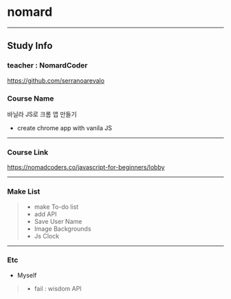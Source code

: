 # nomard

-------------------------------
## Study Info
### teacher : NomardCoder 
https://github.com/serranoarevalo


### Course Name 
바닐라 JS로 크롬 앱 만들기
- create chrome app with vanila JS

-------------------------------------

### Course Link
https://nomadcoders.co/javascript-for-beginners/lobby

------------------------------
### Make List

> - make To-do list
> - add API
> - Save User Name
> - Image Backgrounds
> - Js Clock
--------------------------
### Etc 
- Myself
 >  - fail : wisdom API
